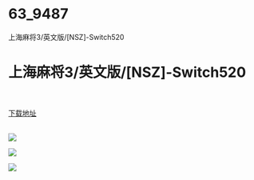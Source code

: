 # 63_9487
上海麻将3/英文版/[NSZ]-Switch520
# 上海麻将3/英文版/[NSZ]-Switch520
 <br/></br>
[下载地址](https://www.switch520.cc/article/9487 "下载地址")
<br/></br>

<p><span style="color: #ffffff;"><strong><img src="https://www.switch520.cc/muke_img/upload_art_editor_20210203-1_cef227c6f7e133a4ddedb41c98868459.jpg"></strong></span></p>
<p><span style="color: #ffffff;"><strong><img src="https://www.switch520.cc/muke_img/upload_art_editor_20210203-1_cecb21f76b8f9f8622494da1ff145f7d.jpg"></strong></span></p>
<p><span style="color: #ffffff;"><strong><img src="https://www.switch520.cc/muke_img/upload_art_editor_20210203-1_716cb5773c104705722473b826e9c66f.jpg">&nbsp;</strong></span></p>
<p><span style="color: #ffffff;"><strong>&nbsp;</strong></span></p>
